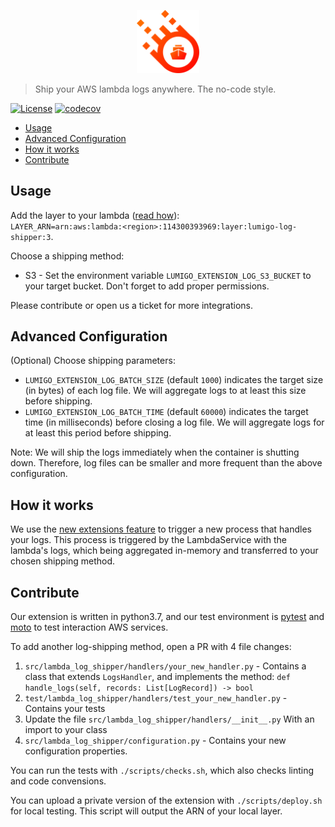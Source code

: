 <p align="center">
 <img width="20%" height="20%" src="./logo.svg">
</p>

> Ship your AWS lambda logs anywhere. The no-code style.


[![License](https://img.shields.io/badge/License-Apache%202.0-blue.svg)](https://opensource.org/licenses/Apache-2.0)
[![codecov](https://codecov.io/gh/lumigo-io/lambda-log-shipper/branch/main/graph/badge.svg?token=3Sv1vOyN8W)](https://codecov.io/gh/lumigo-io/lambda-log-shipper)

- [Usage](#usage)
- [Advanced Configuration](#advanced-configuration)
- [How it works](#how-it-works)
- [Contribute](#contribute)

## Usage

Add the layer to your lambda ([read how](https://docs.aws.amazon.com/lambda/latest/dg/configuration-layers.html#configuration-layers-using)): <br />
`LAYER_ARN=arn:aws:lambda:<region>:114300393969:layer:lumigo-log-shipper:3`.

Choose a shipping method:
* S3 - Set the environment variable `LUMIGO_EXTENSION_LOG_S3_BUCKET` to your target bucket. Don't forget to add proper permissions.

Please contribute or open us a ticket for more integrations.


## Advanced Configuration

(Optional) Choose shipping parameters:
* `LUMIGO_EXTENSION_LOG_BATCH_SIZE` (default `1000`) indicates the target size (in bytes) of each log file. We will aggregate logs to at least this size before shipping.
* `LUMIGO_EXTENSION_LOG_BATCH_TIME` (default `60000`) indicates the target time (in milliseconds) before closing a log file. We will aggregate logs for at least this period before shipping.

Note: We will ship the logs immediately when the container is shutting down. Therefore, log files can be smaller and more frequent than the above configuration.

## How it works

We use the [new extensions feature](https://lumigo.io/blog/aws-lambda-extensions-what-are-they-and-why-do-they-matter/) to trigger a new process that handles your logs.
This process is triggered by the LambdaService with the lambda's logs, which being aggregated in-memory and transferred to your chosen shipping method.

## Contribute

Our extension is written in python3.7, and our test environment is [pytest](
https://pytest.org/) and [moto](https://github.com/spulec/moto) to test interaction AWS services.

To add another log-shipping method, open a PR with 4 file changes:
1. `src/lambda_log_shipper/handlers/your_new_handler.py` - Contains a class that extends `LogsHandler`, and implements the method: `def handle_logs(self, records: List[LogRecord]) -> bool`
2. `test/lambda_log_shipper/handlers/test_your_new_handler.py` - Contains your tests
3. Update the file `src/lambda_log_shipper/handlers/__init__.py` With an import to your class
4. `src/lambda_log_shipper/configuration.py` - Contains your new configuration properties.

You can run the tests with `./scripts/checks.sh`, which also checks linting and code convensions.

You can upload a private version of the extension with `./scripts/deploy.sh` for local testing. This script will output the ARN of your local layer.
